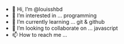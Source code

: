 - 👋 Hi, I’m @louisshbd
- 👀 I’m interested in ... programming
- 🌱 I’m currently learning ... git & github
- 💞️ I’m looking to collaborate on ... javascript
- 📫 How to reach me ... 

<!---
louisshbd/louisshbd is a ✨ special ✨ repository because its `README.md` (this file) appears on your GitHub profile.
You can click the Preview link to take a look at your changes.
--->
